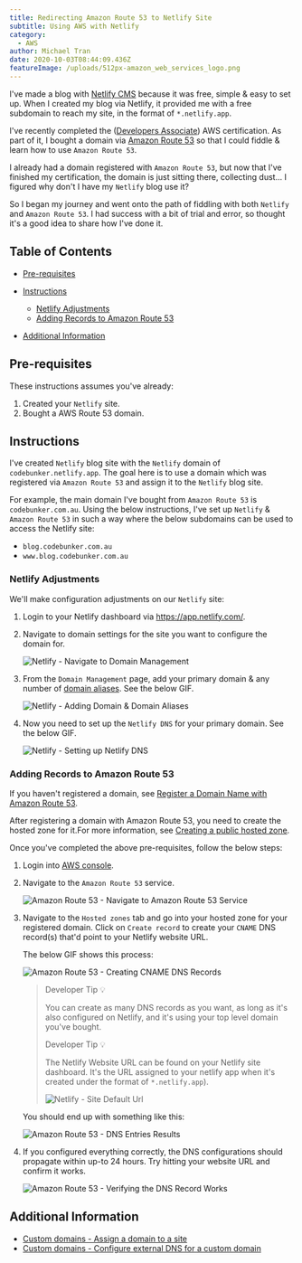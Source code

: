 ```yaml
---
title: Redirecting Amazon Route 53 to Netlify Site
subtitle: Using AWS with Netlify
category:
  - AWS
author: Michael Tran
date: 2020-10-03T08:44:09.436Z
featureImage: /uploads/512px-amazon_web_services_logo.png
---
```

I've made a blog with [Netlify CMS](https://www.netlifycms.org/docs/start-with-a-template/) because it was free, simple & easy to set up. When I created my blog via Netlify, it provided me with a free subdomain to reach my site, in the format of `*.netlify.app`.

I've recently completed the ([Developers Associate](https://aws.amazon.com/certification/certified-developer-associate/)) AWS certification. As part of it, I bought a domain via [Amazon Route 53](https://aws.amazon.com/route53/) so that I could fiddle & learn how to use `Amazon Route 53`.

I already had a domain registered with `Amazon Route 53`, but now that I've finished my certification, the domain is just sitting there, collecting dust... I figured why don't I have my `Netlify` blog use it?

So I began my journey and went onto the path of fiddling with both `Netlify` and `Amazon Route 53`. I had success with a bit of trial and error, so thought it's a good idea to share how I've done it.

<!-- omit in toc -->

## Table of Contents

* [Pre-requisites](#pre-requisites)
* [Instructions](#instructions)

  * [Netlify Adjustments](#netlify-adjustments)
  * [Adding Records to Amazon Route 53](#adding-records-to-amazon-route-53)
* [Additional Information](#additional-information)

## Pre-requisites

These instructions assumes you've already:

1. Created your `Netlify` site.
2. Bought a AWS Route 53 domain.

## Instructions

I've created `Netlify` blog site with the `Netlify` domain of `codebunker.netlify.app`. The goal here is to use a domain which was registered via `Amazon Route 53` and assign it to the `Netlify` blog site.

For example, the main domain I've bought from `Amazon Route 53` is `codebunker.com.au`. Using the below instructions, I've set up `Netlify` & `Amazon Route 53` in such a way where the below subdomains can be used to access the Netlify site:

* `blog.codebunker.com.au`
* `www.blog.codebunker.com.au`

### Netlify Adjustments

We'll make configuration adjustments on our `Netlify` site:

1. Login to your Netlify dashboard via <https://app.netlify.com/>.
2. Navigate to domain settings for the site you want to configure the domain for.

   ![Netlify - Navigate to Domain Management](/uploads/netlify-navigate-to-domain-management.gif "Netlify - Navigate to Domain Management")
3. From the `Domain Management` page, add your primary domain & any number of [domain aliases](https://docs.netlify.com/domains-https/custom-domains/#definitions). See the below GIF.

   ![Netlify - Adding Domain & Domain Aliases](/uploads/netlify-adding-domain-domain-aliases.gif "Netlify - Adding Domain & Domain Aliases")
4. Now you need to set up the `Netlify DNS` for your primary domain. See the below GIF.

   ![Netlify - Setting up Netlify DNS](/uploads/netlify-setting-up-netlify-dns.gif "Netlify - Setting up Netlify DNS")

### Adding Records to Amazon Route 53

If you haven't registered a domain, see [Register a Domain Name with Amazon Route 53](https://aws.amazon.com/getting-started/hands-on/get-a-domain/).

After registering a domain with Amazon Route 53, you need to create the hosted zone for it.For more information, see [Creating a public hosted zone](https://docs.aws.amazon.com/Route53/latest/DeveloperGuide/CreatingHostedZone.html).

Once you've completed the above pre-requisites, follow the below steps:

1. Login into [AWS console](https://console.aws.amazon.com/console/home?nc2=h_ct&src=header-signin).
2. Navigate to the `Amazon Route 53` service.

   ![Amazon Route 53 - Navigate to Amazon Route 53 Service](/uploads/amazon-route-53-navigate-to-amazon-route-53.gif "Amazon Route 53 - Navigate to Amazon Route 53 Service")
3. Navigate to the `Hosted zones` tab and go into your hosted zone for your registered domain. Click on `Create record` to create your `CNAME` DNS record(s) that'd point to your Netlify website URL.

   The below GIF shows this process:

   ![Amazon Route 53 - Creating CNAME DNS Records](/uploads/amazon-route-53-creating-cname-dns-records.gif "Amazon Route 53 - Creating CNAME DNS Records")

   > Developer Tip 💡
   >
   > You can create as many DNS records as you want, as long as it's also configured on Netlify, and it's using your top level domain you've bought.
   >
   > Developer Tip 💡
   >
   > The Netlify Website URL can be found on your Netlify site dashboard. It's the URL assigned to your netlify app when it's created under the format of `*.netlify.app`).
   >
   > ![Netlify - Site Default Url](/uploads/netlify-site-default-url.jpg "Netlify - Site Default Url")

   You should end up with something like this:

   ![Amazon Route 53 - DNS Entries Results](/uploads/amazon-route-53-dns-entries-results.jpg "Amazon Route 53 - DNS Entries Results")
4. If you configured everything correctly, the DNS configurations should propagate within up-to 24 hours. Try hitting your website URL and confirm it works.

   ![Amazon Route 53 - Verifying the DNS Record Works](/uploads/amazon-route-53-verifying-the-dns-record-works.jpg "Amazon Route 53 - Verifying the DNS Record Works")

## Additional Information

* [Custom domains - Assign a domain to a site](https://docs.netlify.com/domains-https/custom-domains/#assign-a-domain-to-a-site)
* [Custom domains - Configure external DNS for a custom domain](https://docs.netlify.com/domains-https/custom-domains/configure-external-dns)